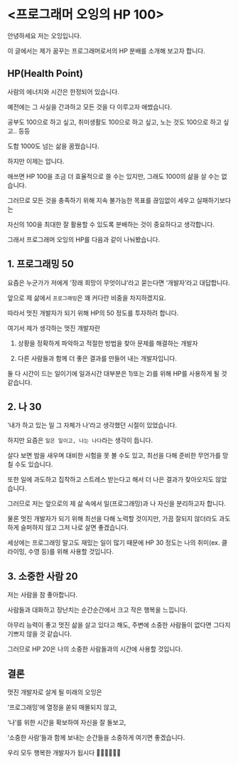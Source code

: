 # <프로그래머 오잉의 HP 100>

안녕하세요 저는 오잉입니다.

이 글에서는 제가 꿈꾸는 프로그래머로서의 HP 분배를 소개해 보고자 합니다.

## HP(Health Point)

사람의 에너지와 시간은 한정되어 있습니다.

예전에는 그 사실을 간과하고 모든 것을 다 이루고자 애썼습니다.

공부도 100으로 하고 싶고, 취미생활도 100으로 하고 싶고, 노는 것도 100으로 하고 싶고.. 등등

도합 1000도 넘는 삶을 꿈꿨습니다.

하지만 이제는 압니다.

애쓰면 HP 100을 조금 더 효율적으로 쓸 수는 있지만, 그래도 1000의 삶을 살 수는 없습니다.

그러므로 모든 것을 충족하기 위해 지속 불가능한 목표를 끊임없이 세우고 실패하기보다는

자신의 100을 최대한 잘 활용할 수 있도록 분배하는 것이 중요하다고 생각합니다.

그래서 프로그래머 오잉의 HP를 다음과 같이 나눠봤습니다.

## 1. 프로그래밍 50

요즘은 누군가가 저에게 ‘장래 희망이 무엇이냐’라고 묻는다면 ‘개발자’라고 대답합니다.

앞으로 제 삶에서 `프로그래밍`은 꽤 커다란 비중을 차지하겠지요.

따라서 멋진 개발자가 되기 위해 HP의 50 정도를 투자하려 합니다.

여기서 제가 생각하는 멋진 개발자란

1. 상황을 정확하게 파악하고 적절한 방법을 찾아 문제를 해결하는 개발자

2. 다른 사람들과 함께 더 좋은 결과를 만들어 내는 개발자입니다.

둘 다 시간이 드는 일이기에 일과시간 대부분은 1)또는 2)를 위해 HP를 사용하게 될 것 같습니다.

## 2. 나 30

‘내가 하고 있는 일 그 자체가 나’라고 생각했던 시절이 있었습니다.

하지만 요즘은 `일은 일이고, 나는 나다`라는 생각이 듭니다.

살다 보면 밤을 새우며 대비한 시험을 못 볼 수도 있고, 최선을 다해 준비한 무언가를 망칠 수도 있습니다.

또한 일에 과도하고 집착하고 스트레스 받는다고 해서 더 나은 결과가 찾아오지도 않았습니다.

그러므로 저는 앞으로의 제 삶 속에서 일(프로그래밍)과 나 자신을 분리하고자 합니다.

물론 멋진 개발자가 되기 위해 최선을 다해 노력할 것이지만, 가끔 잘되지 않더라도 과도하게 슬퍼하지 않고 그저 나로 살면 좋겠습니다.

세상에는 프로그래밍 말고도 재밌는 일이 많기 때문에 HP 30 정도는 나의 취미(ex. 클라이밍, 수영 등)를 위해 사용할 것입니다.

## 3. 소중한 사람 20

저는 사람을 참 좋아합니다.

사람들과 대화하고 장난치는 순간순간에서 크고 작은 행복을 느낍니다.

아무리 능력이 좋고 멋진 삶을 살고 있다고 해도, 주변에 소중한 사람들이 없다면 그다지 기쁘지 않을 것 같습니다.

그러므로 HP 20은 나의 소중한 사람들과의 시간에 사용할 것입니다.

## 결론

멋진 개발자로 살게 될 미래의 오잉은

‘프로그래밍’에 열정을 쏟되 매몰되지 않고,

‘나’를 위한 시간을 확보하여 자신을 잘 돌보고,

‘소중한 사람’들과 함께 보내는 순간들을 소중하게 여기면 좋겠습니다.

우리 모두 행복한 개발자가 됩시다 👩‍🎤🧑‍🎤👨‍🎤

